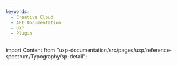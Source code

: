 ```yaml
---
keywords:
  - Creative Cloud
  - API Documentation
  - UXP
  - Plugin
---
```



import Content from "uxp-documentation/src/pages/uxp/reference-spectrum/Typography/sp-detail";

<Content query="product=xd"/>
